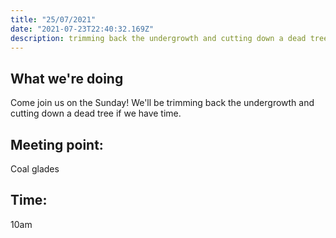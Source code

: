 ```yaml
---
title: "25/07/2021"
date: "2021-07-23T22:40:32.169Z"
description: trimming back the undergrowth and cutting down a dead tree if we have time
---
```


## What we're doing

Come join us on the Sunday!  We'll be trimming back the undergrowth and cutting down a dead tree if we have time.

## Meeting point:
Coal glades

## Time:
10am